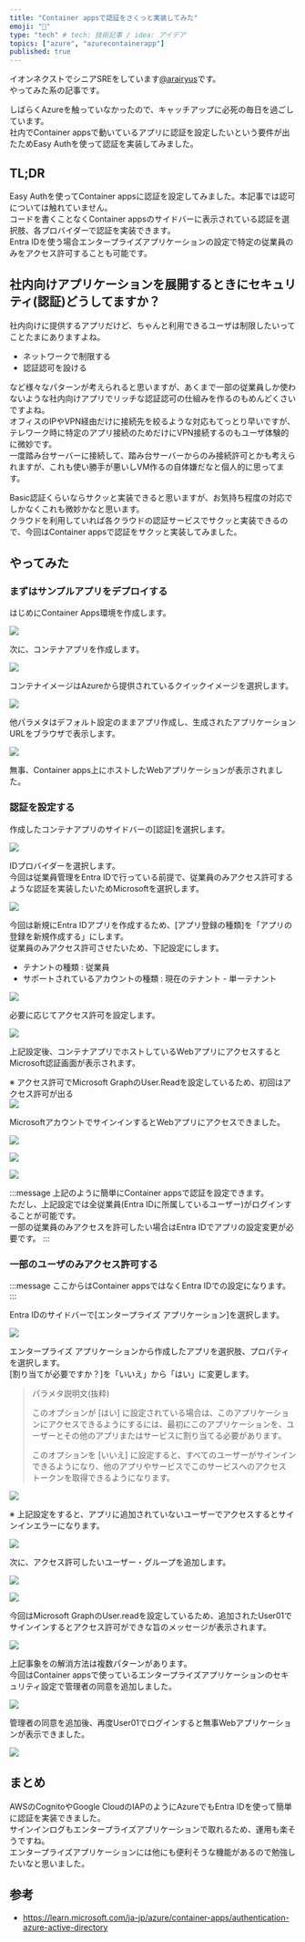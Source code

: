 ```yaml
---
title: "Container appsで認証をさくっと実装してみた"
emoji: "🕌"
type: "tech" # tech: 技術記事 / idea: アイデア
topics: ["azure", "azurecontainerapp"]
published: true
---
```


イオンネクストでシニアSREをしています[@arairyus](https://twitter.com/arairyus)です。  
やってみた系の記事です。

しばらくAzureを触っていなかったので、キャッチアップに必死の毎日を過ごしています。  
社内でContainer appsで動いているアプリに認証を設定したいという要件が出たためEasy Authを使って認証を実装してみました。


## TL;DR

Easy Authを使ってContainer appsに認証を設定してみました。本記事では認可については触れていません。  
コードを書くことなくContainer appsのサイドバーに表示されている認証を選択肢、各プロバイダーで認証を実装できます。  
Entra IDを使う場合エンタープライズアプリケーションの設定で特定の従業員のみをアクセス許可することも可能です。

## 社内向けアプリケーションを展開するときにセキュリティ(認証)どうしてますか？  

社内向けに提供するアプリだけど、ちゃんと利用できるユーザは制限したいってことたまにありますよね。

- ネットワークで制限する
- 認証認可を設ける

など様々なパターンが考えられると思いますが、あくまで一部の従業員しか使わないような社内向けアプリでリッチな認証認可の仕組みを作るのもめんどくさいですよね。  
オフィスのIPやVPN経由だけに接続先を絞るような対応もてっとり早いですが、テレワーク時に特定のアプリ接続のためだけにVPN接続するのもユーザ体験的に微妙です。  
一度踏み台サーバーに接続して、踏み台サーバーからのみ接続許可とかも考えられますが、これも使い勝手が悪いしVM作るの自体嫌だなと個人的に思ってます。

Basic認証くらいならサクッと実装できると思いますが、お気持ち程度の対応でしかなくこれも微妙かなと思います。  
クラウドを利用していれば各クラウドの認証サービスでサクッと実装できるので、今回はContainer appsで認証をサクッと実装してみました。  

## やってみた

### まずはサンプルアプリをデプロイする

はじめにContainer Apps環境を作成します。

![](https://storage.googleapis.com/zenn-user-upload/2e24c8ad0435-20240127.png)

次に、コンテナアプリを作成します。

![](https://storage.googleapis.com/zenn-user-upload/0ccc5cd26ccd-20240127.png)

コンテナイメージはAzureから提供されているクイックイメージを選択します。

![](https://storage.googleapis.com/zenn-user-upload/584d2da54822-20240127.png)

他パラメタはデフォルト設定のままアプリ作成し、生成されたアプリケーション URLをブラウザで表示します。

![](https://storage.googleapis.com/zenn-user-upload/fe52301898ff-20240127.png)

無事、Container apps上にホストしたWebアプリケーションが表示されました。

### 認証を設定する

作成したコンテナアプリのサイドバーの[認証]を選択します。

![](https://storage.googleapis.com/zenn-user-upload/24f4c88ed05a-20240127.png)

IDプロバイダーを選択します。  
今回は従業員管理をEntra IDで行っている前提で、従業員のみアクセス許可するような認証を実装したいためMicrosoftを選択します。

![](https://storage.googleapis.com/zenn-user-upload/cacc80bbe4ad-20240127.png)

今回は新規にEntra IDアプリを作成するため、[アプリ登録の種類]を「アプリの登録を新規作成する」にします。  
従業員のみアクセス許可させたいため、下記設定にします。  

- テナントの種類 : 従業員
- サポートされているアカウントの種類 : 現在のテナント - 単一テナント

![](https://storage.googleapis.com/zenn-user-upload/083f04f58a3a-20240127.png)

必要に応じてアクセス許可を設定します。  

![](https://storage.googleapis.com/zenn-user-upload/f075361cd64b-20240127.png)

上記設定後、コンテナアプリでホストしているWebアプリにアクセスするとMicrosoft認証画面が表示されます。  

※ アクセス許可でMicrosoft GraphのUser.Readを設定しているため、初回はアクセス許可が出る  
![](https://storage.googleapis.com/zenn-user-upload/5fa0a16da5b4-20240127.png)

MicrosoftアカウントでサインインするとWebアプリにアクセスできました。

![](https://storage.googleapis.com/zenn-user-upload/9851a773fde1-20240127.png)

![](https://storage.googleapis.com/zenn-user-upload/8cd21caaa798-20240127.png)

![](https://storage.googleapis.com/zenn-user-upload/bee3fc4c9f0c-20240127.png)

:::message
上記のように簡単にContainer appsで認証を設定できます。  
ただし、上記設定では全従業員(Entra IDに所属しているユーザー)がログインすることが可能です。  
一部の従業員のみアクセスを許可したい場合はEntra IDでアプリの設定変更が必要です。
:::

### 一部のユーザのみアクセス許可する

:::message
ここからはContainer appsではなくEntra IDでの設定になります。  
:::

Entra IDのサイドバーで[エンタープライズ アプリケーション]を選択します。

![](https://storage.googleapis.com/zenn-user-upload/2df94c51039d-20240127.png)

エンタープライズ アプリケーションから作成したアプリを選択肢、プロパティを選択します。  
[割り当てが必要ですか？]を「いいえ」から「はい」に変更します。  

> パラメタ説明文(抜粋)  
> 
>このオプションが [はい] に設定されている場合は、このアプリケーションにアクセスできるようにするには、最初にこのアプリケーションを、ユーザーとその他のアプリまたはサービスに割り当てる必要があります。
>
>このオプションを [いいえ] に設定すると、すべてのユーザーがサインインできるようになり、他のアプリやサービスでこのサービスへのアクセス トークンを取得できるようになります。

![](https://storage.googleapis.com/zenn-user-upload/66fd3c4a1a0e-20240127.png)

※ 上記設定をすると、アプリに追加されていないユーザーでアクセスするとサインインエラーになります。

![](https://storage.googleapis.com/zenn-user-upload/663da2753960-20240127.png)

次に、アクセス許可したいユーザー・グループを追加します。  

![](https://storage.googleapis.com/zenn-user-upload/fc7dc00f588d-20240127.png)

![](https://storage.googleapis.com/zenn-user-upload/3b61bf565b39-20240127.png)

今回はMicrosoft GraphのUser.readを設定しているため、追加されたUser01でサインインするとアクセス許可ができな旨のメッセージが表示されます。

![](https://storage.googleapis.com/zenn-user-upload/8bb5df8d3ff4-20240127.png)

上記事象をの解消方法は複数パターンがあります。  
今回はContainer appsで使っているエンタープライズアプリケーションのセキュリティ設定で管理者の同意を追加しました。  

![](https://storage.googleapis.com/zenn-user-upload/8d3b16acc342-20240127.png)

管理者の同意を追加後、再度User01でログインすると無事Webアプリケーションが表示できました。

![](https://storage.googleapis.com/zenn-user-upload/bee3fc4c9f0c-20240127.png)

## まとめ

AWSのCognitoやGoogle CloudのIAPのようにAzureでもEntra IDを使って簡単に認証を実装できました。  
サインインログもエンタープライズアプリケーションで取れるため、運用も楽そうですね。  
エンタープライズアプリケーションには他にも便利そうな機能があるので勉強したいなと思いました。

## 参考

- https://learn.microsoft.com/ja-jp/azure/container-apps/authentication-azure-active-directory